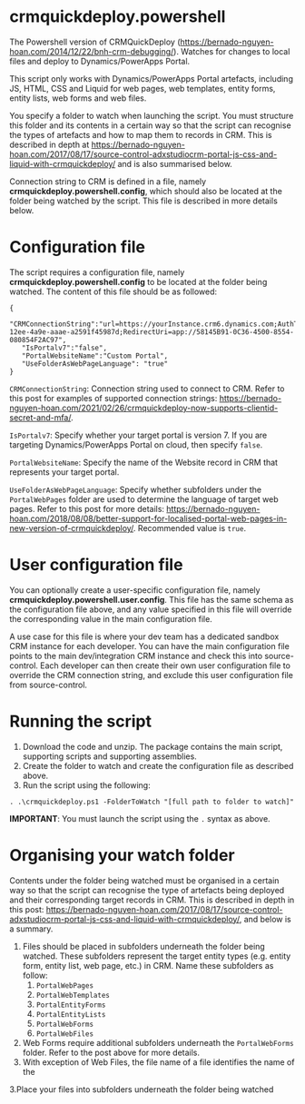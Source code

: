 # crmquickdeploy.powershell
The Powershell version of CRMQuickDeploy (https://bernado-nguyen-hoan.com/2014/12/22/bnh-crm-debugging/). Watches for changes to local files and deploy to Dynamics/PowerApps Portal.

This script only works with Dynamics/PowerApps Portal artefacts, including JS, HTML, CSS and Liquid for web pages, web templates, entity forms, entity lists, web forms and web files.

You specify a folder to watch when launching the script. You must structure this folder and its contents in a certain way so that the script can recognise the types of artefacts and how to map them to records in CRM. This is described in depth at https://bernado-nguyen-hoan.com/2017/08/17/source-control-adxstudiocrm-portal-js-css-and-liquid-with-crmquickdeploy/ and is also summarised below.

Connection string to CRM is defined in a file, namely **crmquickdeploy.powershell.config**, which should also be located at the folder being watched by the script. This file is described in more details below.

# Configuration file 
The script requires a configuration file, namely **crmquickdeploy.powershell.config** to be located at the folder being watched. The content of this file should be as followed:

```
{
   "CRMConnectionString":"url=https://yourInstance.crm6.dynamics.com;AuthType=OAuth;AppId=51f81489-12ee-4a9e-aaae-a2591f45987d;RedirectUri=app://58145B91-0C36-4500-8554-080854F2AC97",
   "IsPortalv7":"false",
   "PortalWebsiteName":"Custom Portal",
   "UseFolderAsWebPageLanguage": "true"
}
```

`CRMConnectionString`: Connection string used to connect to CRM. Refer to this post for examples of supported connection strings: https://bernado-nguyen-hoan.com/2021/02/26/crmquickdeploy-now-supports-clientid-secret-and-mfa/.

`IsPortalv7`: Specify whether your target portal is version 7. If you are targeting Dynamics/PowerApps Portal on cloud, then specify `false`.

`PortalWebsiteName`: Specify the name of the Website record in CRM that represents your target portal.

`UseFolderAsWebPageLanguage`: Specify whether subfolders under the `PortalWebPages` folder are used to determine the language of target web pages. Refer to this post for more details: https://bernado-nguyen-hoan.com/2018/08/08/better-support-for-localised-portal-web-pages-in-new-version-of-crmquickdeploy/. Recommended value is `true`.

# User configuration file
You can optionally create a user-specific configuration file, namely **crmquickdeploy.powershell.user.config**. This file has the same schema as the configuration file above, and any value specified in this file will override the corresponding value in the main configuration file.

A use case for this file is where your dev team has a dedicated sandbox CRM instance for each developer. You can have the main configuration file points to the main dev/integration CRM instance and check this into source-control. Each developer can then create their own user configuration file to override the CRM connection string, and exclude this user configuration file from source-control.

# Running the script
1. Download the code and unzip. The package contains the main script, supporting scripts and supporting assemblies.
2. Create the folder to watch and create the configuration file as described above.
3. Run the script using the following:

```
. .\crmquickdeploy.ps1 -FolderToWatch "[full path to folder to watch]"
```
**IMPORTANT**: You must launch the script using the `.` syntax as above.

# Organising your watch folder
Contents under the folder being watched must be organised in a certain way so that the script can recognise the type of artefacts being deployed and their corresponding target records in CRM. This is described in depth in this post: https://bernado-nguyen-hoan.com/2017/08/17/source-control-adxstudiocrm-portal-js-css-and-liquid-with-crmquickdeploy/, and below is a summary.

1. Files should be placed in subfolders underneath the folder being watched. These subfolders represent the target entity types (e.g. entity form, entity list, web page, etc.) in CRM. Name these subfolders as follow:
    1. `PortalWebPages`
    2. `PortalWebTemplates`
    3. `PortalEntityForms`
    4. `PortalEntityLists`
    5. `PortalWebForms`
    6. `PortalWebFiles`
2. Web Forms require additional subfolders underneath the `PortalWebForms` folder. Refer to the post above for more details.
3. With exception of Web Files, the file name of a file identifies the name of the 

3.Place your files into subfolders underneath the folder being watched
